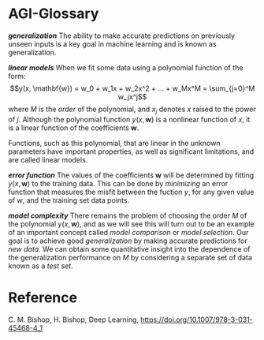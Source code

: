# AGI-Glossary

***generalization*** The ability to make accurate predictions on previously unseen inputs is a key goal in machine learning and is known as generalization.

***linear models***
When we fit some data using a polynomial function of the form:
$$y(x, \mathbf{w}) = w_0 + w_1x + w_2x^2 + ... + w_Mx^M = \sum_{j=0}^M w_jx^j$$
where $M$ is the *order* of the polynomial, and $x_j$ denotes $x$ raised to the power of $j$.
Although the polynomial function $y(x, \mathbf{w})$ is a nonlinear function of $x$, it is a linear function of the coefficients $\mathbf{w}$.

Functions, such as this polynomial, that are linear in the unknown parameters have important properties, as well as significant limitations, and are called linear models.

***error function***
The values of the coefficients $\mathbf{w}$ will be determined by fitting $y(x, \mathbf{w})$ to the training data. This can be done by *minimizing* an error function that measures the misfit between the fuction $y$, for any given value of $w$, and the training set data points.

***model complexity***
There remains the problem of choosing the order $M$ of the polynomial $y(x, \mathbf{w})$, and as we will see this will turn out to be an example of an important concept called *model comparison* or *model selection*.
Our goal is to achieve good *generalization* by making accurate predictions for *new data*. We can obtain some quantitative insight into the dependence of the generalization performance on $M$ by considering a separate set of data known as a *test set*.

# Reference
C. M. Bishop, H. Bishop, Deep Learning, https://doi.org/10.1007/978-3-031-45468-4_1